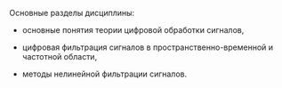 Основные разделы дисциплины:

* основные понятия теории цифровой обработки сигналов,

* цифровая фильтрация сигналов в пространственно-временной и частотной области,

* методы нелинейной фильтрации сигналов.